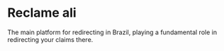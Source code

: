 # Reclame ali
The main platform for redirecting in Brazil, playing a fundamental role in redirecting your claims there.
